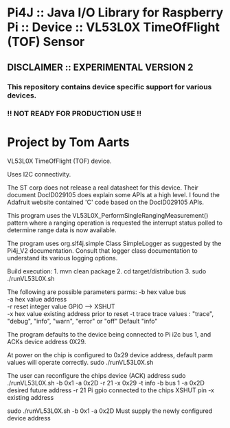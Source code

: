 
Pi4J :: Java I/O Library for Raspberry Pi :: Device :: VL53L0X TimeOfFlight (TOF) Sensor
==========================================================================

## DISCLAIMER :: EXPERIMENTAL VERSION 2

### This repository contains device specific support for various devices.

### !! NOT READY FOR PRODUCTION USE !!

Project by Tom Aarts
==========================================================================

VL53L0X  TimeOfFlight (TOF) device.

Uses I2C connectivity.



The ST corp does not release a real datasheet for this device. Their document DocID029105 does
explain some APIs at a high level.  I found the Adafruit website contained 'C' code based on the 
DocID029105 APIs. 

This program uses the VL53L0X_PerformSingleRangingMeasurement() pattern where a ranging
operation is requested the interrupt status polled to determine range data is now
available.


The program uses org.slf4j.simple Class SimpleLogger as suggested by the Pi4j_V2 documentation. Consult
that logger class documentation to understand its various logging options.

Build execution:
    1. mvn clean package
    2. cd target/distribution
    3. sudo ./runVL53L0X.sh 

The following are possible parameters
parms: -b hex value bus   
       -a hex value address  
       -r  reset integer value GPIO --> XSHUT    
       -x hex value existing address prior to reset
       -t trace 
                trace values : "trace", "debug", "info", "warn", "error" or "off"  Default "info"



The program defaults to the device being connected to Pi i2c bus 1, and ACKs device address 0X29.

At power on the chip is configured to 0x29 device address, default parm values will operate correctly.
sudo ./runVL53L0X.sh

The user can reconfigure the chips device (ACK) address
sudo ./runVL53L0X.sh -b 0x1 -a 0x2D -r 21 -x 0x29 -t info
    -b  bus 1     -a 0x2D  desired future address  -r 21   Pi gpio connected to the chips XSHUT pin  -x existing address

sudo ./runVL53L0X.sh -b 0x1 -a 0x2D       Must supply the newly configured device address
